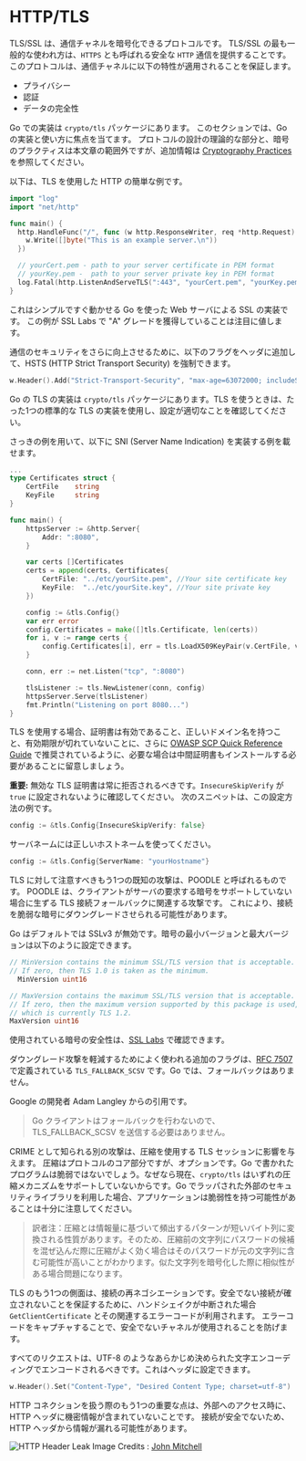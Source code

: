 HTTP/TLS
=========

TLS/SSL は、通信チャネルを暗号化できるプロトコルです。
TLS/SSL の最も一般的な使われ方は、`HTTPS` とも呼ばれる安全な `HTTP` 通信を提供することです。
このプロトコルは、通信チャネルに以下の特性が適用されることを保証します。

* プライバシー
* 認証
* データの完全性

Go での実装は `crypto/tls` パッケージにあります。
このセクションでは、Go の実装と使い方に焦点を当てます。
プロトコルの設計の理論的な部分と、暗号のプラクティスは本文章の範囲外ですが、追加情報は [Cryptography Practices][1] を参照してください。

以下は、TLS を使用した HTTP の簡単な例です。

```go
import "log"
import "net/http"

func main() {
  http.HandleFunc("/", func (w http.ResponseWriter, req *http.Request) {
    w.Write([]byte("This is an example server.\n"))
  })

  // yourCert.pem - path to your server certificate in PEM format
  // yourKey.pem -  path to your server private key in PEM format
  log.Fatal(http.ListenAndServeTLS(":443", "yourCert.pem", "yourKey.pem", nil))
}
```

これはシンプルですぐ動かせる Go を使った Web サーバによる SSL の実装です。
この例が SSL Labs で "A" グレードを獲得していることは注目に値します。

通信のセキュリティをさらに向上させるために、以下のフラグをヘッダに追加して、HSTS (HTTP Strict Transport Security) を強制できます。

```go
w.Header().Add("Strict-Transport-Security", "max-age=63072000; includeSubDomains")
```

Go の TLS の実装は `crypto/tls` パッケージにあります。TLS を使うときは、たった1つの標準的な TLS の実装を使用し、設定が適切なことを確認してください。

さっきの例を用いて、以下に SNI (Server Name Indication) を実装する例を載せます。

```go
...
type Certificates struct {
    CertFile    string
    KeyFile     string
}

func main() {
    httpsServer := &http.Server{
        Addr: ":8080",
    }

    var certs []Certificates
    certs = append(certs, Certificates{
        CertFile: "../etc/yourSite.pem", //Your site certificate key
        KeyFile:  "../etc/yourSite.key", //Your site private key
    })

    config := &tls.Config{}
    var err error
    config.Certificates = make([]tls.Certificate, len(certs))
    for i, v := range certs {
        config.Certificates[i], err = tls.LoadX509KeyPair(v.CertFile, v.KeyFile)
    }

    conn, err := net.Listen("tcp", ":8080")

    tlsListener := tls.NewListener(conn, config)
    httpsServer.Serve(tlsListener)
    fmt.Println("Listening on port 8080...")
}
```

TLS を使用する場合、証明書は有効であること、正しいドメイン名を持つこと、有効期限が切れていないことに、さらに [OWASP SCP Quick Reference Guide][2] で推奨されているように、必要な場合は中間証明書もインストールする必要があることに留意しましょう。

**重要:** 無効な TLS 証明書は常に拒否されるべきです。`InsecureSkipVerify` が `true` に設定されないように確認してください。
次のスニペットは、この設定方法の例です。

```go
config := &tls.Config{InsecureSkipVerify: false}
```

サーバネームには正しいホストネームを使ってください。

```go
config := &tls.Config{ServerName: "yourHostname"}
```

TLS に対して注意すべきもう1つの既知の攻撃は、POODLE と呼ばれるものです。
POODLE は、クライアントがサーバの要求する暗号をサポートしていない場合に生ずる TLS 接続フォールバックに関連する攻撃です。
これにより、接続を脆弱な暗号にダウングレードさせられる可能性があります。

Go はデフォルトでは SSLv3 が無効です。暗号の最小バージョンと最大バージョンは以下のように設定できます。

```go
// MinVersion contains the minimum SSL/TLS version that is acceptable.
// If zero, then TLS 1.0 is taken as the minimum.
  MinVersion uint16
```

```go
// MaxVersion contains the maximum SSL/TLS version that is acceptable.
// If zero, then the maximum version supported by this package is used,
// which is currently TLS 1.2.
MaxVersion uint16
```

使用されている暗号の安全性は、[SSL Labs][4] で確認できます。

ダウングレード攻撃を軽減するためによく使われる追加のフラグは、[RFC 7507][3] で定義されている `TLS_FALLBACK_SCSV` です。Go では、フォールバックはありません。

Google の開発者 Adam Langley からの引用です。

> Go クライアントはフォールバックを行わないので、TLS_FALLBACK_SCSV を送信する必要はありません。

CRIME として知られる別の攻撃は、圧縮を使用する TLS セッションに影響を与えます。
圧縮はプロトコルのコア部分ですが、オプションです。Go で書かれたプログラムは脆弱ではないでしょう。なぜなら現在、`crypto/tls` はいずれの圧縮メカニズムをサポートしていないからです。Go でラッパされた外部のセキュリティライブラリを利用した場合、アプリケーションは脆弱性を持つ可能性があることは十分に注意してください。
> 訳者注：圧縮とは情報量に基づいて頻出するパターンが短いバイト列に変換される性質があります。そのため、圧縮前の文字列にパスワードの候補を混ぜ込んだ際に圧縮がよく効く場合はそのパスワードが元の文字列に含む可能性が高いことがわかります。似た文字列を暗号化した際に相似性がある場合問題になります。

TLS のもう1つの側面は、接続の再ネゴシエーションです。安全でない接続が確立されないことを保証するために、ハンドシェイクが中断された場合 `GetClientCertificate` とその関連するエラーコードが利用されます。
エラーコードをキャプチャすることで、安全でないチャネルが使用されることを防げます。

すべてのリクエストは、UTF-8 のようなあらかじめ決められた文字エンコーディングでエンコードされるべきです。これはヘッダに設定できます。

```go
w.Header().Set("Content-Type", "Desired Content Type; charset=utf-8")
```

HTTP コネクションを扱う際のもう1つの重要な点は、外部へのアクセス時に、HTTP ヘッダに機密情報が含まれていないことです。
接続が安全でないため、HTTP ヘッダから情報が漏れる可能性があります。

![HTTP Header Leak](img/InsecureHeader.png)
Image Credits : [John Mitchell][5]

[1]: ../cryptographic-practices/README.md
[2]: https://www.owasp.org/images/0/08/OWASP_SCP_Quick_Reference_Guide_v2.pdf
[3]: https://tools.ietf.org/html/rfc7507
[4]: https://ssllabs.com/
[5]: https://crypto.stanford.edu/cs155old/cs155-spring14/lectures/09-web-site-sec.pdf
